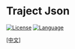 # Traject Json

[![License](https://img.shields.io/badge/License-MIT-green.svg)](LICENSE.md)
[![Language](https://img.shields.io/badge/language-c++23-red.svg)](https://en.cppreference.com/)


[[中文]](README_CN.md)